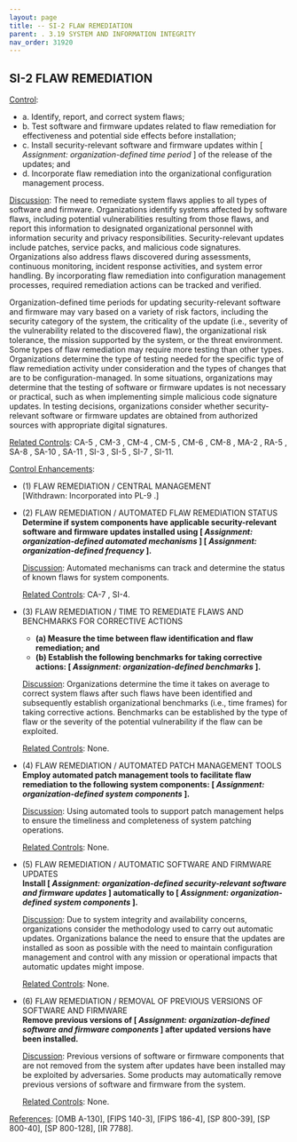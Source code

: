 ```yaml
---
layout: page
title: -- SI-2 FLAW REMEDIATION 
parent: . 3.19 SYSTEM AND INFORMATION INTEGRITY 
nav_order: 31920 
---
```


## SI-2 FLAW REMEDIATION

<ins>Control</ins>:
* a. Identify, report, and correct system flaws;
* b. Test software and firmware updates related to flaw remediation for effectiveness and potential side effects before installation;
* c. Install security-relevant software and firmware updates within [ _Assignment: organization-defined time period_ ] of the release of the updates; and
* d. Incorporate flaw remediation into the organizational configuration management process.

<ins>Discussion</ins>: The need to remediate system flaws applies to all types of software and firmware. Organizations identify systems affected by software flaws, including potential vulnerabilities resulting from those flaws, and report this information to designated organizational personnel with information security and privacy responsibilities. Security-relevant updates include patches, service packs, and malicious code signatures. Organizations also address flaws discovered during assessments, continuous monitoring, incident response activities, and system error handling. By incorporating flaw remediation into configuration management processes, required remediation actions can be tracked and verified.

Organization-defined time periods for updating security-relevant software and firmware may vary based on a variety of risk factors, including the security category of the system, the criticality of the update (i.e., severity of the vulnerability related to the discovered flaw), the organizational risk tolerance, the mission supported by the system, or the threat environment. Some types of flaw remediation may require more testing than other types. Organizations determine the type of testing needed for the specific type of flaw remediation activity under consideration and the types of changes that are to be configuration-managed. In some situations, organizations may determine that the testing of software or firmware updates is not necessary or practical, such as when implementing simple malicious code signature updates. In testing decisions, organizations consider whether security-relevant software or firmware updates are obtained from authorized sources with appropriate digital signatures.

<ins>Related Controls</ins>: CA-5 , CM-3 , CM-4 , CM-5 , CM-6 , CM-8 , MA-2 , RA-5 , SA-8 , SA-10 , SA-11 , SI-3 , SI-5 , SI-7 , SI-11.

<ins>Control Enhancements</ins>:
   
* (1) FLAW REMEDIATION / CENTRAL MANAGEMENT<br>
[Withdrawn: Incorporated into PL-9 .]
   
* (2) FLAW REMEDIATION / AUTOMATED FLAW REMEDIATION STATUS<br>
**Determine if system components have applicable security-relevant software and firmware updates installed using [ _Assignment: organization-defined automated mechanisms_ ] [ _Assignment: organization-defined frequency_ ].**

    <ins>Discussion</ins>: Automated mechanisms can track and determine the status of known flaws for system components.

    <ins>Related Controls</ins>: CA-7 , SI-4.
   
* (3) FLAW REMEDIATION / TIME TO REMEDIATE FLAWS AND BENCHMARKS FOR CORRECTIVE ACTIONS<br>
    * **(a) Measure the time between flaw identification and flaw remediation; and**
    * **(b) Establish the following benchmarks for taking corrective actions: [ _Assignment: organization-defined benchmarks_ ].**

    <ins>Discussion</ins>: Organizations determine the time it takes on average to correct system flaws after such flaws have been identified and subsequently establish organizational benchmarks (i.e., time frames) for taking corrective actions. Benchmarks can be established by the type of flaw or the severity of the potential vulnerability if the flaw can be exploited.

    <ins>Related Controls</ins>: None.
   
* (4) FLAW REMEDIATION / AUTOMATED PATCH MANAGEMENT TOOLS<br>
**Employ automated patch management tools to facilitate flaw remediation to the following system components: [ _Assignment: organization-defined system components_ ].**

    <ins>Discussion</ins>: Using automated tools to support patch management helps to ensure the timeliness and completeness of system patching operations.

    <ins>Related Controls</ins>: None.
   
* (5) FLAW REMEDIATION / AUTOMATIC SOFTWARE AND FIRMWARE UPDATES<br>
**Install [ _Assignment: organization-defined security-relevant software and firmware updates_ ] automatically to [ _Assignment: organization-defined system components_ ].**

    <ins>Discussion</ins>: Due to system integrity and availability concerns, organizations consider the methodology used to carry out automatic updates. Organizations balance the need to ensure that the updates are installed as soon as possible with the need to maintain configuration management and control with any mission or operational impacts that automatic updates might impose.

    <ins>Related Controls</ins>: None.
   
* (6) FLAW REMEDIATION / REMOVAL OF PREVIOUS VERSIONS OF SOFTWARE AND FIRMWARE<br>
**Remove previous versions of [ _Assignment: organization-defined software and firmware components_ ] after updated versions have been installed.**

    <ins>Discussion</ins>: Previous versions of software or firmware components that are not removed from the system after updates have been installed may be exploited by adversaries. Some products may automatically remove previous versions of software and firmware from the system.

    <ins>Related Controls</ins>: None.

<ins>References</ins>: [OMB A-130], [FIPS 140-3], [FIPS 186-4], [SP 800-39], [SP 800-40], [SP 800-128], [IR 7788].
